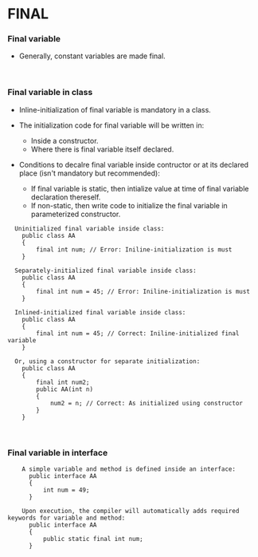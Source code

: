# FINAL

### Final variable

+ Generally, constant variables are made final.

<br>

### Final variable in class

+ Inline-initialization of final variable is mandatory in a class.

+ The initialization code for final variable will be written in:
  + Inside a constructor.
  + Where there is final variable itself declared.

+ Conditions to decalre final variable inside contructor or at its declared place (isn't mandatory but recommended):
  + If final variable is static, then intialize value at time of final variable declaration thereself. 
  + If non-static, then write code to initialize the final variable in parameterized constructor.

```
  Uninitialized final variable inside class:
    public class AA
    {
        final int num; // Error: Iniline-initialization is must
    }

  Separately-initialized final variable inside class:
    public class AA
    {
        final int num = 45; // Error: Iniline-initialization is must
    }

  Inlined-initialized final variable inside class:
    public class AA
    {
        final int num = 45; // Correct: Iniline-initialized final variable
    }

  Or, using a constructor for separate initialization:
    public class AA
    {
        final int num2;
        public AA(int n)
        {
            num2 = n; // Correct: As initialized using constructor
        }
    }
```

<br>

### Final variable in interface

```
    A simple variable and method is defined inside an interface:
      public interface AA
      {
          int num = 49;
      }

    Upon execution, the compiler will automatically adds required keywords for variable and method:
      public interface AA
      {
          public static final int num;
      }
```
